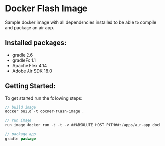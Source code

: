 Docker Flash Image
========================

Sample docker image with all dependencies installed to be able to compile and package an air app.

Installed packages:
-------------------
- gradle 2.6
- gradleFx 1.1
- Apache Flex 4.14
- Adobe Air SDK 18.0

Getting Started:
------------------
To get started run the following steps:
```java
// build image
docker build -t docker-flash-image .

// run image
run image docker run -i -t -v ##ABSOLUTE_HOST_PATH##:/apps/air-app docker-flash-image /bin/bash

// package app
gradle package
```
